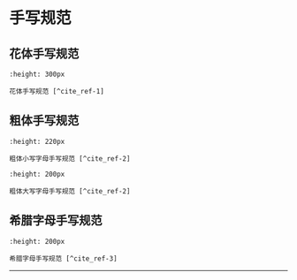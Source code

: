 # 手写规范

## 花体手写规范

```{figure} ../_static/images/Lateinische_Ausgangsschrift_1953_plain.*
:height: 300px

花体手写规范 [^cite_ref-1]
```

## 粗体手写规范

```{figure} ../_static/images/alphabet_small_bold.*
:height: 220px

粗体小写字母手写规范 [^cite_ref-2]
```

```{figure} ../_static/images/alphabet_capital_bold.*
:height: 200px

粗体大写字母手写规范 [^cite_ref-2]
```

## 希腊字母手写规范

```{figure} ../_static/images/greek_alphabet_handwriting.png
:height: 200px

希腊字母手写规范 [^cite_ref-3]
```

---

[^cite_ref-1]: <https://german.stackexchange.com/questions/11027/>

[^cite_ref-2]: <https://physnotes.jp/foundations/b_al/>

[^cite_ref-3]: <http://livingwaterbiblegames.com/greek-alphabet-handwriting.html>
